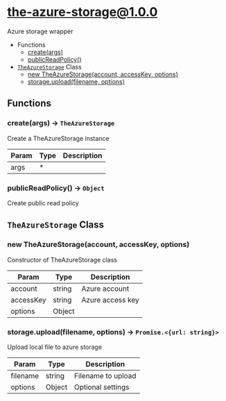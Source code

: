 <!-- // Code generated by coz. DO NOT EDIT. -->
# the-azure-storage@1.0.0

Azure storage wrapper

+ Functions
  + [create(args)](#the-azure-storage-function-create)
  + [publicReadPolicy()](#the-azure-storage-function-public-read-policy)
+ [`TheAzureStorage`](#the-azure-storage-classes) Class
  + [new TheAzureStorage(account, accessKey, options)](#the-azure-storage-classes-the-azure-storage-constructor)
  + [storage.upload(filename, options)](#the-azure-storage-classes-the-azure-storage-upload)

## Functions

<a class='md-heading-link' name="the-azure-storage-function-create" ></a>

### create(args) -> `TheAzureStorage`

Create a TheAzureStorage instance

| Param | Type | Description |
| ----- | --- | -------- |
| args | * |  |

<a class='md-heading-link' name="the-azure-storage-function-public-read-policy" ></a>

### publicReadPolicy() -> `Object`

Create public read policy


<a class='md-heading-link' name="the-azure-storage-classes"></a>

## `TheAzureStorage` Class






<a class='md-heading-link' name="the-azure-storage-classes-the-azure-storage-constructor" ></a>

### new TheAzureStorage(account, accessKey, options)

Constructor of TheAzureStorage class

| Param | Type | Description |
| ----- | --- | -------- |
| account | string | Azure account |
| accessKey | string | Azure access key |
| options | Object |  |


<a class='md-heading-link' name="the-azure-storage-classes-the-azure-storage-upload" ></a>

### storage.upload(filename, options) -> `Promise.<{url: string}>`

Upload local file to azure storage

| Param | Type | Description |
| ----- | --- | -------- |
| filename | string | Filename to upload |
| options | Object | Optional settings |




